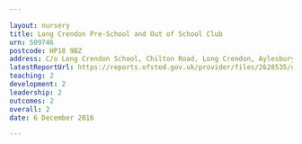 ```yaml
---

layout: nursery
title: Long Crendon Pre-School and Out of School Club
urn: 509746
postcode: HP18 9BZ
address: C/o Long Crendon School, Chilton Road, Long Crendon, Aylesbury, Buckinghamshire, HP18 9BZ
latestReportUrl: https://reports.ofsted.gov.uk/provider/files/2628535/urn/509746.pdf
teaching: 2
development: 2
leadership: 2
outcomes: 2
overall: 2
date: 6 December 2016

---
```

